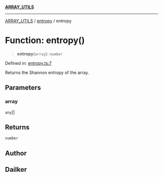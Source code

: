 [**ARRAY_UTILS**](../../README.md)

***

[ARRAY_UTILS](../../README.md) / [entropy](../README.md) / entropy

# Function: entropy()

> **entropy**(`array`): `number`

Defined in: [entropy.ts:7](https://github.com/dailker/everyutil/blob/d12555c550c1d59295f536d15822ff0e97aceecb/src/array/entropy.ts#L7)

Returns the Shannon entropy of the array.

## Parameters

### array

`any`[]

## Returns

`number`

## Author

## Dailker
